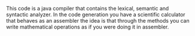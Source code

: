 This code is a java compiler that contains the lexical, semantic and syntactic analyzer.
In the code generation you have a scientific calculator that behaves as an assembler the idea is that through the methods you can write mathematical operations as if you were doing it in assembler.
